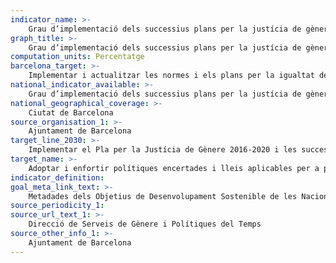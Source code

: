 ```yaml
---
indicator_name: >-
    Grau d’implementació dels successius plans per la justícia de gènere	
graph_title: >-
    Grau d’implementació dels successius plans per la justícia de gènere
computation_units: Percentatge
barcelona_target: >-
    Implementar i actualitzar les normes i els plans per la igualtat de gènere de l’Ajuntament
national_indicator_available: >-
    Grau d’implementació dels successius plans per la justícia de gènere
national_geographical_coverage: >-
    Ciutat de Barcelona
source_organisation_1: >-
    Ajuntament de Barcelona
target_line_2030: >-
    Implementar el Pla per la Justícia de Gènere 2016-2020 i les successives actualitzacions en el període 2020-2030
target_name: >-
    Adoptar i enfortir polítiques encertades i lleis aplicables per a promoure la igualtat entre els gèneres i l’apoderament de dones i nenes a tots els nivells
indicator_definition:
goal_meta_link_text: >-
    Metadades dels Objetius de Desenvolupament Sostenible de les Nacions Unides (pdf 894kB)
source_periodicity_1: 
source_url_text_1: >-
    Direcció de Serveis de Gènere i Polítiques del Temps
source_other_info_1: >-
    Ajuntament de Barcelona
---
```

